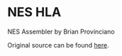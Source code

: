 # NES HLA
NES Assembler by Brian Provinciano

Original source can be found [here](http://neshla.sourceforge.net/).
